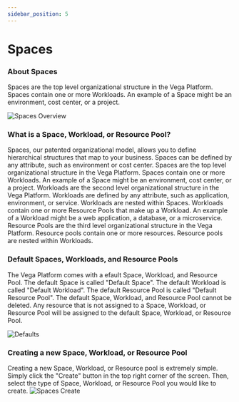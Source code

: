 ```yaml
---
sidebar_position: 5
---
```


# Spaces

### About Spaces
Spaces are the top level organizational structure in the Vega Platform. Spaces contain one or more Workloads. An example of a Space might be an environment, cost center, or a project.

![Spaces Overview](/img/spaces.png)
### What is a Space, Workload, or Resource Pool?
Spaces, our patented organizational model, allows you to define hierarchical structures that map to your business. Spaces can be defined by any attribute, such as environment or cost center.  Spaces are the top level organizational structure in the Vega Platform. Spaces contain one or more Workloads. An example of a Space might be an environment, cost center, or a project. Workloads are the second level organizational structure in the Vega Platform. Workloads are defined by any attribute, such as application, environment, or service. Workloads are nested within Spaces. Workloads contain one or more Resource Pools that make up a Workload. An example of a Workload might be a web application, a database, or a microservice. Resource Pools are the third level organizational structure in the Vega Platform. Resource pools contain one or more resources. Resource pools are nested within Workloads. 

### Default Spaces, Workloads, and Resource Pools
The Vega Platform comes with a efault Space, Workload, and Resource Pool. The default Space is called "Default Space". The default Workload is called "Default Workload". The default Resource Pool is called "Default Resource Pool". The default Space, Workload, and Resource Pool cannot be deleted. Any resource that is not assigned to a Space, Workload, or Resource Pool will be assigned to the default Space, Workload, or Resource Pool.

![Defaults](/img/spaces-default.png)

### Creating a new Space, Workload, or Resource Pool
Creating a new Space, Workload, or Resource pool is extremely simple.  Simply click the "Create" button in the top right corner of the screen. Then, select the type of Space, Workload, or Resource Pool you would like to create.
![Spaces Create](/img/spaces-create.png)

<!-- #### Creating a Space

#### Creating a Workload

#### Creating a Resource Pool


### Editing a Space, Workload, or Resource Pool

#### Editing a Space

#### Editing a Workload

#### Editing a Resource Pool -->

